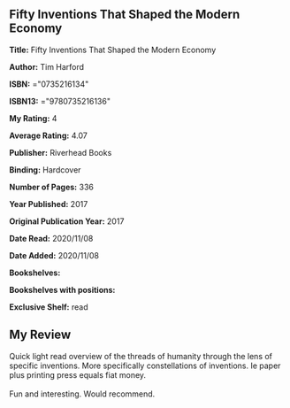 ## Fifty Inventions That Shaped the Modern Economy

**Title:** Fifty Inventions That Shaped the Modern Economy

**Author:** Tim Harford

**ISBN:** ="0735216134"

**ISBN13:** ="9780735216136"

**My Rating:** 4

**Average Rating:** 4.07

**Publisher:** Riverhead Books

**Binding:** Hardcover

**Number of Pages:** 336

**Year Published:** 2017

**Original Publication Year:** 2017

**Date Read:** 2020/11/08

**Date Added:** 2020/11/08

**Bookshelves:** 

**Bookshelves with positions:** 

**Exclusive Shelf:** read


## My Review

Quick light read overview of the threads of humanity through the lens of specific inventions. More specifically constellations of inventions. Ie paper plus printing press equals fiat money. <br/><br/>Fun and interesting. Would recommend. 
